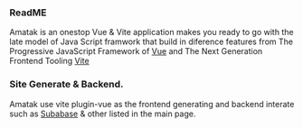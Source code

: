 ### ReadME

Amatak is an onestop Vue & Vite application makes you ready to go with the late model of Java Script framwork that build in diference features from The Progressive
JavaScript Framework of [Vue](https://vuejs.org/) and The Next Generation Frontend Tooling [Vite](https://vitejs.dev/)

### Site Generate & Backend.

Amatak use vite plugin-vue as the frontend generating and backend interate such as [Subabase](https://supabase.com/) & other listed in the main page.